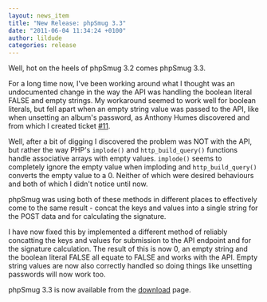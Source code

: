 ```yaml
---
layout: news_item
title: "New Release: phpSmug 3.3"
date: "2011-06-04 11:34:24 +0100"
author: lildude
categories: release
---
```


Well, hot on the heels of phpSmug 3.2 comes phpSmug 3.3.

For a long time now, I've been working around what I thought was an undocumented change in the way the API was handling the boolean literal FALSE and empty strings.  My workaround seemed to work well for boolean literals, but fell apart when an empty string value was passed to the API, like when unsetting an album's password, as Anthony Humes discovered and from which I created ticket [#11](http://github.com/lildude/phpSmug/issues/11).

Well, after a bit of digging I discovered the problem was NOT with the API, but rather the way PHP's `implode()` and `http_build_query()` functions handle associative arrays with empty values. `implode()` seems to completely ignore the empty value when imploding and `http_build_query()` converts the empty value to a 0. Neither of which were desired behaviours and both of which I didn't notice until now.

phpSmug was using both of these methods in different places to effectively come to the same result - concat the keys and values into a single string for the POST data and for calculating the signature.

I have now fixed this by implemented a different method of reliably concatting the keys and values for submission to the API endpoint and for the signature calculation.  The result of this is now 0, an empty string and the boolean literal FALSE all equate to FALSE and works with the API.  Empty string values are now also correctly handled so doing things like unsetting passwords will now work too.

phpSmug 3.3 is now available from the [download](http://phpsmug.com/download) page.

